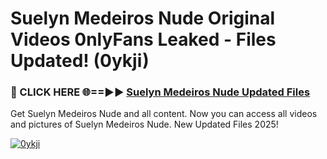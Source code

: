 # Suelyn Medeiros Nude Original Videos 0nlyFans Leaked - Files Updated! (0ykji)

<h3>🔴 CLICK HERE 🌐==►► <a href="https://tinyurl.com/5h6xmrr3" rel="nofollow">Suelyn Medeiros Nude Updated Files</a></h3>

Get Suelyn Medeiros Nude and all content. Now you can access all videos and pictures of Suelyn Medeiros Nude. New Updated Files 2025!

[![0ykji](https://i.imgur.com/KVD873Z.gif)](https://tinyurl.com/5h6xmrr3)
